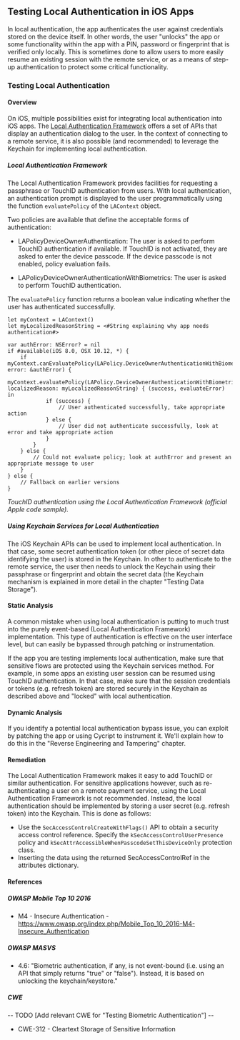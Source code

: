 ## Testing Local Authentication in iOS Apps

In local authentication, the app authenticates the user against credentials stored on the device itself. In other words, the user "unlocks" the app or some functionality within the app with a PIN, password or fingerprint that is verified only locally. This is sometimes done to allow users to more easily resume an existing session with the remote service, or as a means of step-up authentication to protect some critical functionality.

### Testing Local Authentication

#### Overview

On iOS, multiple possibilities exist for integrating local authentication into iOS apps. The [Local Authentication Framework](https://developer.apple.com/documentation/localauthentication) offers a set of APIs that display an authentication dialog to the user. In the context of connecting to a remote service, it is also possible (and recommended) to leverage the Keychain for implementing local authentication.

##### Local Authentication Framework

The Local Authentication Framework provides facilities for requesting a passphrase or TouchID authentication from users. With local authentication, an authentication prompt is displayed to the user programmatically using the function <code>evaluatePolicy</code> of the <code>LAContext</code> object.

Two policies are available that define the acceptable forms of authentication:

- LAPolicyDeviceOwnerAuthentication: The user is asked to perform TouchID authentication if available. If TouchID is not activated, they are asked to enter the device passcode. If the device passcode is not enabled, policy evaluation fails.

- LAPolicyDeviceOwnerAuthenticationWithBiometrics: The user is asked to perform TouchID authentication.

The <code>evaluatePolicy</code> function returns a boolean value indicating whether the user has authenticated successfully.

```
let myContext = LAContext()
let myLocalizedReasonString = <#String explaining why app needs authentication#>
 
var authError: NSError? = nil
if #available(iOS 8.0, OSX 10.12, *) {
    if myContext.canEvaluatePolicy(LAPolicy.DeviceOwnerAuthenticationWithBiometrics, error: &authError) {
        myContext.evaluatePolicy(LAPolicy.DeviceOwnerAuthenticationWithBiometrics, localizedReason: myLocalizedReasonString) { (success, evaluateError) in
            if (success) {
                // User authenticated successfully, take appropriate action
            } else {
                // User did not authenticate successfully, look at error and take appropriate action
            }
        }
    } else {
        // Could not evaluate policy; look at authError and present an appropriate message to user
    }
} else {
    // Fallback on earlier versions
}
```
*TouchID authentication using the Local Authentication Framework (official Apple code sample).* 

#####  Using Keychain Services for Local Authentication

The iOS Keychain APIs can be used to implement local authentication. In that case, some secret authentication token (or other piece of secret data identifying the user) is stored in the Keychain. In other to authenticate to the remote service, the user then needs to unlock the Keychain using their passphrase or fingerprint and obtain the secret data (the Keychain mechanism is explained in more detail in the chapter "Testing Data Storage").

#### Static Analysis

A common mistake when using local authentication is putting to much trust into the purely event-based (Local Authentication Framework) implementation. This type of authentication is effective on the user interface level, but can easily be bypassed through patching or instrumentation.

If the app you are testing implements local authentication, make sure that sensitive flows are protected using the Keychain services method. For example, in some apps an existing user session can be resumed using TouchID authentication. In that case, make sure that the session credentials or tokens (e.g. refresh token) are stored securely in the Keychain as described above and "locked" with local authentication.

#### Dynamic Analysis

If you identify a potential local authentication bypass issue, you can exploit by patching the app or using Cycript to instrument it. We'll explain how to do this in the "Reverse Engineering and Tampering" chapter.

#### Remediation

The Local Authentication Framework makes it easy to add TouchID or similar authentication. For sensitive applications however, such as re-authenticating a user on a remote payment service, using the Local Authentication Framework is not recommended. Instead, the local authentication should be implemented by storing a user secret (e.g. refresh token) into the Keychain. This is done as follows:

- Use the <code>SecAccessControlCreateWithFlags()</code> API to obtain a security access control reference. Specify the <code>kSecAccessControlUserPresence</code> policy and <code>kSecAttrAccessibleWhenPasscodeSetThisDeviceOnly</code> protection class.
- Inserting the data using the returned SecAccessControlRef in the attributes dictionary.

#### References

##### OWASP Mobile Top 10 2016

* M4 - Insecure Authentication - https://www.owasp.org/index.php/Mobile_Top_10_2016-M4-Insecure_Authentication

##### OWASP MASVS
* 4.6: "Biometric authentication, if any, is not event-bound (i.e. using an API that simply returns "true" or "false"). Instead, it is based on unlocking the keychain/keystore."

##### CWE

-- TODO [Add relevant CWE for "Testing Biometric Authentication"] --
- CWE-312 - Cleartext Storage of Sensitive Information
